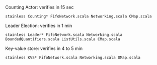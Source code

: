 Counting Actor: verifies in 15 sec

    stainless Counting* FifoNetwork.scala Networking.scala CMap.scala

Leader Election: verifies in 1 min

    stainless Leader* FifoNetwork.scala Networking.scala BoundedQuantifiers.scala ListUtils.scala CMap.scala

Key-value store: verifies in 4 to 5 min

    stainless KVS* FifoNetwork.scala Networking.scala OMap.scala
